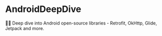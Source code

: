 # AndroidDeepDive
🏊‍♂️ Deep dive into Android open-source libraries - Retrofit, OkHttp, Glide, Jetpack and more.
